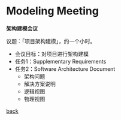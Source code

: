 # Modeling Meeting



**架构建模会议**

议题：「项目架构建模」，约一个小时。

- 会议目标：对项目进行架构建模
- 任务1：Supplementary Requirements
- 任务2：Software Architecture Document
    - 架构问题
    - 解决方案说明
    - 逻辑视图
    - 物理视图

[back](../../)